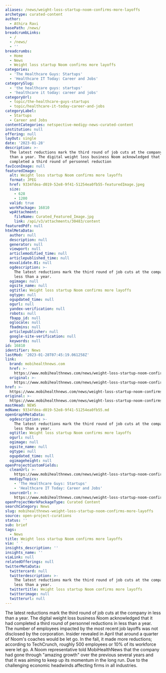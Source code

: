 ```yaml
---
aliases: /news/weight-loss-startup-noom-confirms-more-layoffs
archetype: curated-content
author:
  - Athira Ravi
basePath: /news/
breadcrumbLinks:
  - /
  - /news/
  - ''
breadcrumbs:
  - Home
  - News
  - Weight loss startup Noom confirms more layoffs
categories:
  - 'The Healthcare Guys: Startups'
  - 'Healthcare IT Today: Career and Jobs'
categorySlug:
  - 'the healthcare guys: startups'
  - 'healthcare it today: career and jobs'
categoryUrl:
  - topic/the-healthcare-guys-startups
  - topic/healthcare-it-today-career-and-jobs
categoryLabel:
  - Startups
  - Career and Jobs
contentCategories: netspective-medigy-news-curated-content
institution: null
offering: null
layOut: single
date: '2023-01-28'
description: >-
  The latest reductions mark the third round of job cuts at the company in less
  than a year. The digital weight loss business Noom acknowledged that it had
  completed a third round of personnel reduction
favIconImage: null
featuredImage:
  alt: Weight loss startup Noom confirms more layoffs
  format: JPEG
  href: 9334fdea-d019-52e8-9f41-51254ea0fb55-featuredImage.jpeg
  size:
    - 628
    - 1200
  valid: true
  workPackage: 16810
  wpAttachment:
    fileName: Curated_Featured_Image.jpg
    link: /api/v3/attachments/30483/content
featuredPdf: null
htmlMetaData:
  author: null
  description: null
  generator: null
  viewport: null
  articlemodified_time: null
  articlepublished_time: null
  msvalidate.01: null
  ogdescription: >-
    The latest reductions mark the third round of job cuts at the company in
    less than a year.
  ogimage: null
  ogsite_name: null
  ogtitle: Weight loss startup Noom confirms more layoffs
  ogtype: null
  ogupdated_time: null
  ogurl: null
  yandex-verification: null
  robots: null
  fbapp_id: null
  oglocale: null
  fbadmins: null
  articlepublisher: null
  google-site-verification: null
  keywords: null
id: 16810
identifier: News
lastMod: '2023-01-28T07:45:19.061258Z'
link:
  brand: mobihealthnews.com
  href: >-
    https://www.mobihealthnews.com/news/weight-loss-startup-noom-confirms-more-layoffs
  original: >-
    https://www.mobihealthnews.com/news/weight-loss-startup-noom-confirms-more-layoffs
href: >-
  https://www.mobihealthnews.com/news/weight-loss-startup-noom-confirms-more-layoffs
original: >-
  https://www.mobihealthnews.com/news/weight-loss-startup-noom-confirms-more-layoffs
mastHead: NEWS
mdName: 9334fdea-d019-52e8-9f41-51254ea0fb55.md
openGraphMetaData:
  ogdescription: >-
    The latest reductions mark the third round of job cuts at the company in
    less than a year.
  ogtitle: Weight loss startup Noom confirms more layoffs
  ogurl: null
  ogimage: null
  ogsite_name: null
  ogtype: null
  ogupdated_time: null
  ogimageheight: null
openProjectCustomFields:
  cleanUrl: >-
    https://www.mobihealthnews.com/news/weight-loss-startup-noom-confirms-more-layoffs
  medigyTopics:
    - 'The Healthcare Guys: Startups'
    - 'Healthcare IT Today: Career and Jobs'
  sourceUrl: >-
    https://www.mobihealthnews.com/news/weight-loss-startup-noom-confirms-more-layoffs
openProjectWorkPackageType: Curated Content
searchCategory: News
slug: mobihealthnews-weight-loss-startup-noom-confirms-more-layoffs
source: open-project-curations
status: ''
sub: brief
tags:
  - News
title: Weight loss startup Noom confirms more layoffs
via: ' '
insights_description: ''
insights_name: ''
viaLink: null
relatedOfferings: null
twitterMetaData:
  twittercard: null
  twitterdescription: >-
    The latest reductions mark the third round of job cuts at the company in
    less than a year.
  twittertitle: Weight loss startup Noom confirms more layoffs
  twitterimage: null
  twitterurl: null
---
```

<p>The latest reductions mark the third round of job cuts at the company in less than a year. The digital weight loss business Noom acknowledged that it had completed a third round of personnel reductions in less than a year. The number of employees impacted by the most recent job layoffs was not disclosed by the corporation. Insider revealed in April that around a quarter of Noom's coaches would be let go. In the fall, it made more reductions; according to TechCrunch, roughly 500 employees or 10% of its workforce were let go. A Noom representative told MobiHealthNews that the company had gone through "amazing growth" over the previous several years and that it was aiming to keep up its momentum in the long run. Due to the challenging economic headwinds affecting firms in all industries.</p>